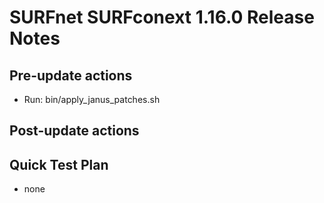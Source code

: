 # SURFnet SURFconext 1.16.0 Release Notes #


Pre-update actions
------------------

* Run: bin/apply_janus_patches.sh

Post-update actions
-------------------

Quick Test Plan
---------------

* none
